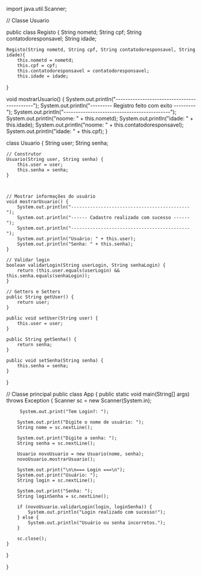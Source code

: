 import java.util.Scanner;


// Classe Usuario

public class Registo {
    String nometd;
    String cpf;
    String contatodoresponsavel;
    String idade;

    Registo(String nometd, String cpf, String contatodoresponsavel, String idade){
        this.nometd = nometd;
        this.cpf = cpf;
        this.contatodoresponsavel = contatodoresponsavel;
        this.idade = idade;
}

void mostrarUsuario() {
        System.out.println("--------------------------------------------");
        System.out.println("--------- Registro feito com exito ---------");
        System.out.println("--------------------------------------------");
        System.out.println("noome: " + this.nometd);
        System.out.println("idade: " + this.idade);
        System.out.println("noome: " + this.contatodoresponsavel);
        System.out.println("idade: " + this.cpf);
    }

class Usuario {
    String user;
    String senha;

    // Construtor
    Usuario(String user, String senha) {
        this.user = user;
        this.senha = senha;
    }

    

    // Mostrar informações do usuário
    void mostrarUsuario() {
        System.out.println("--------------------------------------------");
        System.out.println("------ Cadastro realizado com sucesso ------");
        System.out.println("--------------------------------------------");
        System.out.println("Usuário: " + this.user);
        System.out.println("Senha: " + this.senha);
    }

    // Validar login
    boolean validarLogin(String userLogin, String senhaLogin) {
        return (this.user.equals(userLogin) && this.senha.equals(senhaLogin));
    }

    // Getters e Setters
    public String getUser() {
        return user;
    }

    public void setUser(String user) {
        this.user = user;
    }

    public String getSenha() {
        return senha;
    }

    public void setSenha(String senha) {
        this.senha = senha;
    }
}

// Classe principal
public class App {
    public static void main(String[] args) throws Exception {
        Scanner sc = new Scanner(System.in);

         System.out.print("Tem Login?: ");

        System.out.print("Digite o nome de usuário: ");
        String nome = sc.nextLine();

        System.out.print("Digite a senha: ");
        String senha = sc.nextLine();

        Usuario novoUsuario = new Usuario(nome, senha);
        novoUsuario.mostrarUsuario();

        System.out.print("\n\n=== Login ===\n");
        System.out.print("Usuário: ");
        String login = sc.nextLine();

        System.out.print("Senha: ");
        String loginSenha = sc.nextLine();

        if (novoUsuario.validarLogin(login, loginSenha)) {
            System.out.println("Login realizado com sucesso!");
        } else {
            System.out.println("Usuário ou senha incorretos.");
        }

        sc.close();
    }
}

}
